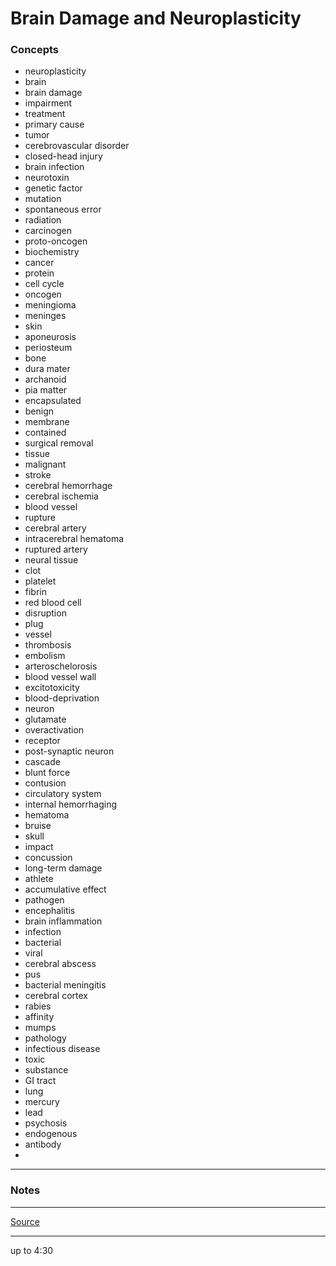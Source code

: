 # Brain Damage and Neuroplasticity

### Concepts

- neuroplasticity
- brain
- brain damage
- impairment
- treatment
- primary cause
- tumor
- cerebrovascular disorder
- closed-head injury
- brain infection
- neurotoxin
- genetic factor
- mutation
- spontaneous error
- radiation
- carcinogen
- proto-oncogen
- biochemistry
- cancer
- protein
- cell cycle
- oncogen
- meningioma
- meninges
- skin
- aponeurosis
- periosteum
- bone
- dura mater
- archanoid
- pia matter
- encapsulated
- benign
- membrane
- contained
- surgical removal
- tissue
- malignant
- stroke
- cerebral hemorrhage
- cerebral ischemia
- blood vessel
- rupture
- cerebral artery
- intracerebral hematoma
- ruptured artery
- neural tissue
- clot
- platelet
- fibrin
- red blood cell
- disruption
- plug
- vessel
- thrombosis
- embolism
- arteroschelorosis
- blood vessel wall
- excitotoxicity
- blood-deprivation
- neuron
- glutamate
- overactivation
- receptor
- post-synaptic neuron
- cascade
- blunt force
- contusion
- circulatory system
- internal hemorrhaging
- hematoma
- bruise
- skull
- impact
- concussion
- long-term damage
- athlete
- accumulative effect
- pathogen
- encephalitis
- brain inflammation
- infection
- bacterial
- viral
- cerebral abscess
- pus
- bacterial meningitis
- cerebral cortex
- rabies
- affinity
- mumps
- pathology
- infectious disease
- toxic
- substance
- GI tract
- lung
- mercury
- lead
- psychosis
- endogenous
- antibody
- 

---

### Notes

---

[Source](https://youtu.be/QfYOpBw_OW0)

---

up to 4:30